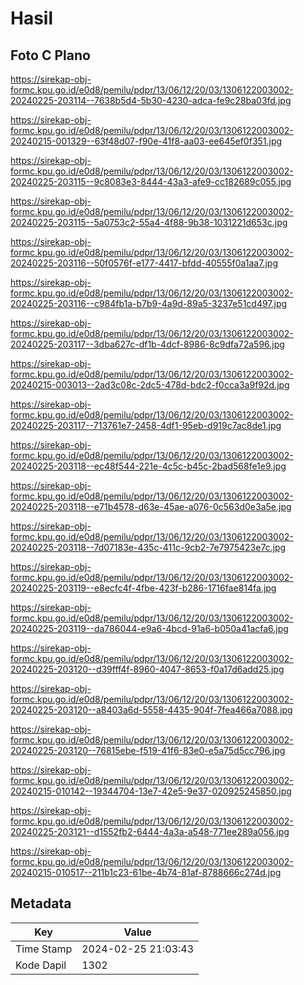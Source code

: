 # Hasil

## Foto C Plano

https://sirekap-obj-formc.kpu.go.id/e0d8/pemilu/pdpr/13/06/12/20/03/1306122003002-20240225-203114--7638b5d4-5b30-4230-adca-fe9c28ba03fd.jpg

https://sirekap-obj-formc.kpu.go.id/e0d8/pemilu/pdpr/13/06/12/20/03/1306122003002-20240215-001329--63f48d07-f90e-41f8-aa03-ee645ef0f351.jpg

https://sirekap-obj-formc.kpu.go.id/e0d8/pemilu/pdpr/13/06/12/20/03/1306122003002-20240225-203115--9c8083e3-8444-43a3-afe9-cc182689c055.jpg

https://sirekap-obj-formc.kpu.go.id/e0d8/pemilu/pdpr/13/06/12/20/03/1306122003002-20240225-203115--5a0753c2-55a4-4f88-9b38-1031221d653c.jpg

https://sirekap-obj-formc.kpu.go.id/e0d8/pemilu/pdpr/13/06/12/20/03/1306122003002-20240225-203116--50f0576f-e177-4417-bfdd-40555f0a1aa7.jpg

https://sirekap-obj-formc.kpu.go.id/e0d8/pemilu/pdpr/13/06/12/20/03/1306122003002-20240225-203116--c984fb1a-b7b9-4a9d-89a5-3237e51cd497.jpg

https://sirekap-obj-formc.kpu.go.id/e0d8/pemilu/pdpr/13/06/12/20/03/1306122003002-20240225-203117--3dba627c-df1b-4dcf-8986-8c9dfa72a596.jpg

https://sirekap-obj-formc.kpu.go.id/e0d8/pemilu/pdpr/13/06/12/20/03/1306122003002-20240215-003013--2ad3c08c-2dc5-478d-bdc2-f0cca3a9f92d.jpg

https://sirekap-obj-formc.kpu.go.id/e0d8/pemilu/pdpr/13/06/12/20/03/1306122003002-20240225-203117--713761e7-2458-4df1-95eb-d919c7ac8de1.jpg

https://sirekap-obj-formc.kpu.go.id/e0d8/pemilu/pdpr/13/06/12/20/03/1306122003002-20240225-203118--ec48f544-221e-4c5c-b45c-2bad568fe1e9.jpg

https://sirekap-obj-formc.kpu.go.id/e0d8/pemilu/pdpr/13/06/12/20/03/1306122003002-20240225-203118--e71b4578-d63e-45ae-a076-0c563d0e3a5e.jpg

https://sirekap-obj-formc.kpu.go.id/e0d8/pemilu/pdpr/13/06/12/20/03/1306122003002-20240225-203118--7d07183e-435c-411c-9cb2-7e7975423e7c.jpg

https://sirekap-obj-formc.kpu.go.id/e0d8/pemilu/pdpr/13/06/12/20/03/1306122003002-20240225-203119--e8ecfc4f-4fbe-423f-b286-1716fae814fa.jpg

https://sirekap-obj-formc.kpu.go.id/e0d8/pemilu/pdpr/13/06/12/20/03/1306122003002-20240225-203119--da786044-e9a6-4bcd-91a6-b050a41acfa6.jpg

https://sirekap-obj-formc.kpu.go.id/e0d8/pemilu/pdpr/13/06/12/20/03/1306122003002-20240225-203120--d39fff4f-8960-4047-8653-f0a17d6add25.jpg

https://sirekap-obj-formc.kpu.go.id/e0d8/pemilu/pdpr/13/06/12/20/03/1306122003002-20240225-203120--a8403a6d-5558-4435-904f-7fea466a7088.jpg

https://sirekap-obj-formc.kpu.go.id/e0d8/pemilu/pdpr/13/06/12/20/03/1306122003002-20240225-203120--76815ebe-f519-41f6-83e0-e5a75d5cc796.jpg

https://sirekap-obj-formc.kpu.go.id/e0d8/pemilu/pdpr/13/06/12/20/03/1306122003002-20240215-010142--19344704-13e7-42e5-9e37-020925245850.jpg

https://sirekap-obj-formc.kpu.go.id/e0d8/pemilu/pdpr/13/06/12/20/03/1306122003002-20240225-203121--d1552fb2-6444-4a3a-a548-771ee289a056.jpg

https://sirekap-obj-formc.kpu.go.id/e0d8/pemilu/pdpr/13/06/12/20/03/1306122003002-20240215-010517--211b1c23-61be-4b74-81af-8788666c274d.jpg


## Metadata

| Key        | Value               |
| ---------- | ------------------- |
| Time Stamp | 2024-02-25 21:03:43 |
| Kode Dapil | 1302                |



